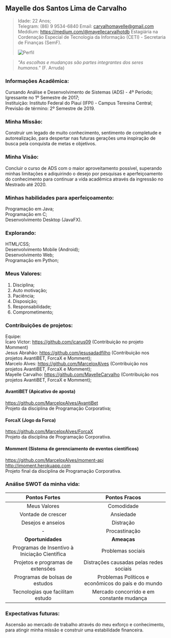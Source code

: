 ## **Mayelle dos Santos Lima de Carvalho**
> Idade: 22 Anos; <br/>
> Telegram: (86) 9 9534-6840
> Email: carvalhomayelle@gmail.com <br/>
> Meddium: https://medium.com/@mayellecarvalhotdb
> Estagiária na Cordenação Especial de Tecnologia da Informação (CETI) - Secretaria de Finanças (SemF). <br/>
> 
> ![Perfil](https://cdn.pixabay.com/photo/2015/08/27/09/22/banner-909710__340.jpg) <br/>

> *"As escolhas e mudanças são partes integrantes dos seres humanos."* (F. Arruda) <br/>

### Informações Acadêmica:
Cursando Análise e Desenvolvimento de Sistemas (ADS) - 4º Período; <br/>
Igressante no 1º Semestre de 2017; <br/>
Instituição: Instituto Federal do Piauí (IFPI) - Campus Teresina Central; <br/>
Previsão de término: 2º Semestre de 2019. <br/>

### Minha Missão:
Construir um legado de muito conhecimento, sentimento de completude e autorealização, para despertar nas futuras gerações uma inspiração de busca pela conquista de metas e objetivos.

### Minha Visão:
Concluir o curso de ADS com o maior aproveitamento possível, superando minhas limitações e adiquirindo o desejo por pesquisas e aperfeiçoamento do conhecimento para continuar a vida acadêmica através da ingressão no Mestrado até 2020.

### Minhas habilidades para aperfeiçoamento:
Programação em Java; <br/>
Programação em C; <br/>
Desenvolvimento Desktop (JavaFX). <br/>

### Explorando:
HTML/CSS; <br/>
Desenvolvimento Mobile (Android); <br/>
Desenvolvimento Web; <br/>
Programação em Python; <br/>

### Meus Valores:
1. Disciplina;  <br/>
2. Auto motivação;  <br/>
3. Paciência;  <br/>
4. Disposição;  <br/>
6. Responsabilidade;  <br/>
7. Comprometimento;  <br/>

### Contribuições de projetos:
Equipe:  <br/>
 Ícaro Victor: https://github.com/icarus09 (Contribuição no projeto Momment) <br/>
 Jesus Abrahão: https://github.com/jesusadadfilho  (Contribuição nos projetos AvantiBET, ForcaX e Momment); <br/>
 Marcelo Alves: https://github.com/MarceloxAlves (Contribuição nos projetos AvantiBET, ForcaX e Momment); <br/> 
 Mayelle Carvalho: https://github.com/MayelleCarvalho  (Contribuição nos projetos AvantiBET, ForcaX e Momment); <br/>

#### AvantiBET (Apicativo de aposta)
https://github.com/MarceloxAlves/AvantiBet  <br/>
Projeto da disciplina de Programação Corporativa;  <br/>
 
#### ForcaX (Jogo da Forca)
https://github.com/MarceloxAlves/ForcaX  <br/>
Projeto da disciplina de Programação Corporativa.  <br/>

#### Momment (Sistema de gerenciamento de eventos científicos)
https://github.com/MarceloxAlves/moment-api <br/>
http://imoment.herokuapp.com  <br/>
Projeto final da disciplina de Programação Corporativa.  <br/>

### Análise SWOT da minha vida:
| **Pontos Fortes**                                 | **Pontos Fracos**                                   |
|:-------------------------------------------------:|:---------------------------------------------------:|
| Meus Valores                                      | Comodidade                                          |
| Vontade de crescer                                | Ansiedade                                           |
| Desejos e anseios                                 | Distração                                           |
| -                                                 | Procastinação                                       |
| **Oportunidades**                                 | **Ameaças**                                         |
| Programas de Insentivo à Iniciação Científica     | Problemas sociais                                   |
| Projetos e programas de extensões                 | Distrações causadas pelas redes sociais             |
| Programas de bolsas de estudos                    | Problemas Políticos e econômicos do país e do mundo |
| Tecnologias que facilitam estudo                  | Mercado concorrido e em constante mudança           |


### Expectativas futuras:
Ascensão ao mercado de trabalho através do meu exforço e conhecimento, para atingir minha missão e construir uma estabilidade financeira. <br/>
